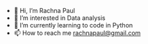 - 👋 Hi, I’m Rachna Paul
- 👀 I’m interested in Data analysis
- 🌱 I’m currently learning to code in Python
- 📫 How to reach me  rachnapaul@gmail.com
<!---
rachnapaul/rachnapaul is a ✨ special ✨ repository because its `README.md` (this file) appears on your GitHub profile.
You can click the Preview link to take a look at your changes.
--->

